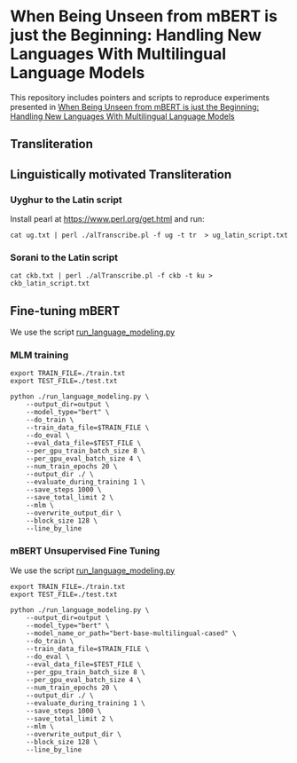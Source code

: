 # When Being Unseen from mBERT is just the Beginning: Handling New Languages With Multilingual Language Models 

This repository includes pointers and scripts to reproduce experiments presented in [When Being Unseen from mBERT is just the Beginning: Handling New Languages With Multilingual Language Models](https://arxiv.org/abs/2010.12858)

##  Transliteration 

## Linguistically motivated Transliteration 
 

### Uyghur to the Latin script  

Install pearl at https://www.perl.org/get.html and run:

`cat ug.txt | perl ./alTranscribe.pl -f ug -t tr  > ug_latin_script.txt`

### Sorani to the Latin script
  
`cat ckb.txt | perl ./alTranscribe.pl -f ckb -t ku > ckb_latin_script.txt`

### 
  
## Fine-tuning mBERT

We use the script  [run_language_modeling.py](https://github.com/huggingface/transformers/blob/master/examples/legacy/run_language_modeling.py)

### MLM training 

 
```
export TRAIN_FILE=./train.txt
export TEST_FILE=./test.txt

python ./run_language_modeling.py \
    --output_dir=output \
    --model_type="bert" \
    --do_train \
    --train_data_file=$TRAIN_FILE \
    --do_eval \
    --eval_data_file=$TEST_FILE \
    --per_gpu_train_batch_size 8 \
    --per_gpu_eval_batch_size 4 \
    --num_train_epochs 20 \
    --output_dir ./ \
    --evaluate_during_training 1 \
    --save_steps 1000 \
    --save_total_limit 2 \
    --mlm \
    --overwrite_output_dir \
    --block_size 128 \
    --line_by_line
```


### mBERT Unsupervised Fine Tuning


We use the script  [run_language_modeling.py](https://github.com/huggingface/transformers/blob/master/examples/legacy/run_language_modeling.py)
 
```
export TRAIN_FILE=./train.txt
export TEST_FILE=./test.txt

python ./run_language_modeling.py \
    --output_dir=output \
    --model_type="bert" \
    --model_name_or_path="bert-base-multilingual-cased" \
    --do_train \
    --train_data_file=$TRAIN_FILE \
    --do_eval \
    --eval_data_file=$TEST_FILE \
    --per_gpu_train_batch_size 8 \
    --per_gpu_eval_batch_size 4 \
    --num_train_epochs 20 \
    --output_dir ./ \
    --evaluate_during_training 1 \
    --save_steps 1000 \
    --save_total_limit 2 \
    --mlm \
    --overwrite_output_dir \
    --block_size 128 \
    --line_by_line
```
